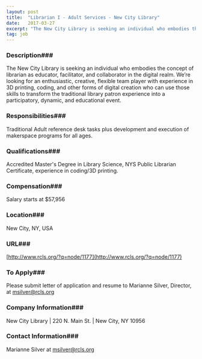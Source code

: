 ```yaml
---
layout: post
title:  "Librarian I - Adult Services - New City Library"
date:   2017-03-27
excerpt: "The New City Library is seeking an individual who embodies the concept of librarian as educator, facilitator, and collaborator in the digital realm.  We’re looking for an enthusiastic, creative, flexible team player with experience in 3D printing, coding, and other forms of digital creation who can use those skills to transform the traditional library patron experience into a participatory, dynamic, and educational event."
tag: job
---
```


### Description###

The New City Library is seeking an individual who embodies the concept of librarian as educator, facilitator, and collaborator in the digital realm.  We’re looking for an enthusiastic, creative, flexible team player with experience in 3D printing, coding, and other forms of digital creation who can use those skills to transform the traditional library patron experience into a participatory, dynamic, and educational event.


### Responsibilities###

Traditional Adult reference desk tasks plus development and execution of makerspace programs for all ages.


### Qualifications###

Accredited Master's Degree in Library Science, NYS Public Librarian Certificate, experience in coding/3D printing.


### Compensation###

Salary starts at $57,956


### Location###

New City, NY, USA


### URL###

[http://www.rcls.org/?q=node/1177](http://www.rcls.org/?q=node/1177)

### To Apply###

Please submit letter of application and resume to Marianne Silver, Director, at msilver@rcls.org


### Company Information###

New City Library | 220 N. Main St. | New City, NY  10956


### Contact Information###

Marianne Silver at msilver@rcls.org

